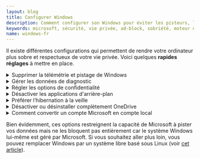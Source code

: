 ```yaml
---
layout: blog
title: Configurer Windows
description: Comment configurer son Windows pour éviter les pisteurs, la publicité, économiser de la batterie
keywords: microsoft, sécurité, vie privée, ad-block, sobriété, moteur de recherche, réglages, windows 11, windows 10, pisteur, surveillance
name: windows-fr
---
```


Il existe différentes configurations qui permettent de rendre votre ordinateur plus sobre et respectueux de votre vie privée. Voici quelques **rapides réglages** à mettre en place.

<!-- --------------------------------------------- -->
<details>
<summary>
Supprimer la télémétrie et pistage de Windows
</summary>

La télémétrie est le terme utilisé pour parler de **pistage et mesure de votre utilisation**. Microsoft utilise la télémétrie sur Windows pour collecter vos informations.

Pour supprimer la télémétrie sur Windows 10, suivez [le tutoriel de Malekal](https://www.malekal.com/supprimer-telemetrie-pistage-windows10/). Pour Windows 11, [celui-ci](https://www.malekal.com/comment-supprimer-la-telemetrie-dans-windows-11-mouchards/).

</details>

<!-- --------------------------------------------- -->
<details>
<summary>
Gérer les données de diagnostic
</summary>

Ce sont des données de votre utilisation **envoyées à Microsoft** en arrière-plan.

Pour supprimer ces données de diagnostics sur Windows 10 et 11, il faut suivre [le tutoriel de Malekal](https://www.malekal.com/comment-supprimer-donnees-de-diagnostic-windows-10-11/).

Pour désactiver ces données de diagnostics sur Windows 10 et 11, il faut suivre [ce tutoriel](https://www.malekal.com/comment-desactiver-les-donnees-de-diagnostic-de-windows-10-11/).

</details>

<!-- --------------------------------------------- -->
<details>
<summary>
Régler les options de confidentialité
</summary>

Il existe des options pour **augmenter la protection de votre vie privée**.

Sur Windows 10, il faut suivre [le tutoriel de Malekal](https://www.malekal.com/regler-les-options-de-confidentialite-de-windows-10-pour-desactiver-les-mouchards/).

Sur Windows 11, il faut suivre [le tutoriel du Crabe Info](https://lecrabeinfo.net/windows-11-regler-les-parametres-de-confidentialite-telemetrie-pistage.html).

</details>

<!-- --------------------------------------------- -->
<details>
<summary>
Désactiver les applications d'arrière-plan
</summary>

De nombreuses applications sont exécutées en arrière-plan par Windows, en les désactivant vous **économiser de la batterie** et **diminuer votre utilisation d'Internet**.

Pour désactiver ces applications sur Windows 10, il faut suivre [le tutoriel du Crabe Info](https://lecrabeinfo.net/windows-10-desactiver-applications-en-arriere-plan.html).

Sur Windows 11, il faut suivre [le tutoriel de Malekal](https://www.malekal.com/desactiver-les-applications-arriere-plan-de-windows-11/).

</details>

<!-- --------------------------------------------- -->
<details>
<summary>
Préférer l’hibernation à la veille
</summary>

Lorsque vous fermez le capot de votre ordinateur, celui-ci se met en veille. Celle-ci a besoin de batterie pour alimenter le processeur, le disque dur et la mémoire. L'hibernation, ou veille prolongée, est **moins énergivore** et propose le même système qu'une veille classique : **vous reprenez votre activité dans l'état où vous l'avez laissée** avant la veille. L'hibernation fonctionne avec l'écriture d'un fichier _hyberfile.sys_ dans le mémoire vive, il faut donc avoir un ordinateur avec **suffisamment de mémoire vive**. Vous pouvez tout à fait désactiver cette option si l'hibernation affecte trop les performances de votre ordinateur.

Pour Windows 10, il faut suivre [le tutoriel de Papergeek](https://www.papergeek.fr/windows-10-comment-activer-ou-desactiver-la-veille-prolongee-ou-hibernation-242267).

Pour Windows 11, if faut suivre [le tutoriel d'AOMEI](https://www.ubackup.com/fr/windows-11/mode-hibernation-windows-11.html).

</details>

<!-- --------------------------------------------- -->
<details>
<summary>
Désactiver ou désinstaller complètement OneDrive
</summary>

OneDrive est installé par défaut sur Windows. Il va stocker de nombreux fichiers dans un cloud Microsoft, ce qui utilise Internet, donc **utilise une partie de la batterie** et permet à Microsoft d'avoir **accès à ces fichiers**. Vous pouvez le désactiver voire le désinstaller.

Pour Windows 10, il faut suivre [le tutoriel du Crabe Info](https://lecrabeinfo.net/desinstaller-supprimer-completement-onedrive-sur-windows-10.html).

Pour Windows 11, il faut suivre [le tutoriel de Proservices Informatique](https://www.proservices-informatique.fr/windows-11-desactiver-desinstaller-onedrive/).

</details>

<!-- --------------------------------------------- -->
<details>
<summary>
Comment convertir un compte Microsoft en compte local
</summary>

Pour aller plus loin que simplement supprimer OneDrive, vous pouvez passer votre compte Windows **en compte local**. En passant sur un compte local, vos informations sont **stockées sur votre ordinateur plutôt que sur un serveur Microsoft**.

Pour convertir votre compte en local sur Windows 10 et 11, il faut suivre [le tutoriel de Malekal](https://www.malekal.com/convertir-compte-microsoft-compte-local-windows-10-11/).

</details>

Bien évidemment, ces options restreignent la capacité de Microsoft à pister vos données mais ne les bloquent pas entièrement car le système Windows lui-même est géré par Microsoft. Si vous souhaitez aller plus loin, vous pouvez remplacer Windows par un système libre basé sous Linux (voir [cet article](../linux)).
